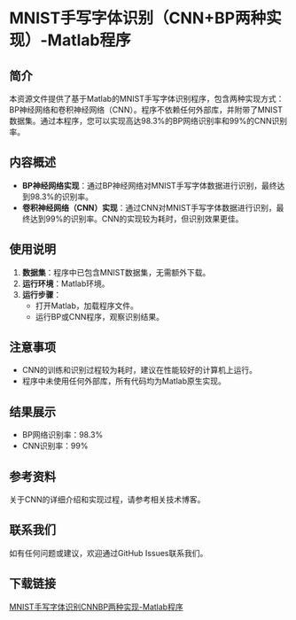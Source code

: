 # MNIST手写字体识别（CNN+BP两种实现）-Matlab程序

## 简介
本资源文件提供了基于Matlab的MNIST手写字体识别程序，包含两种实现方式：BP神经网络和卷积神经网络（CNN）。程序不依赖任何外部库，并附带了MNIST数据集。通过本程序，您可以实现高达98.3%的BP网络识别率和99%的CNN识别率。

## 内容概述
- **BP神经网络实现**：通过BP神经网络对MNIST手写字体数据进行识别，最终达到98.3%的识别率。
- **卷积神经网络（CNN）实现**：通过CNN对MNIST手写字体数据进行识别，最终达到99%的识别率。CNN的实现较为耗时，但识别效果更佳。

## 使用说明
1. **数据集**：程序中已包含MNIST数据集，无需额外下载。
2. **运行环境**：Matlab环境。
3. **运行步骤**：
   - 打开Matlab，加载程序文件。
   - 运行BP或CNN程序，观察识别结果。

## 注意事项
- CNN的训练和识别过程较为耗时，建议在性能较好的计算机上运行。
- 程序中未使用任何外部库，所有代码均为Matlab原生实现。

## 结果展示
- BP网络识别率：98.3%
- CNN识别率：99%

## 参考资料
关于CNN的详细介绍和实现过程，请参考相关技术博客。

## 联系我们
如有任何问题或建议，欢迎通过GitHub Issues联系我们。

## 下载链接

[MNIST手写字体识别CNNBP两种实现-Matlab程序](https://pan.quark.cn/s/b3519c985995)